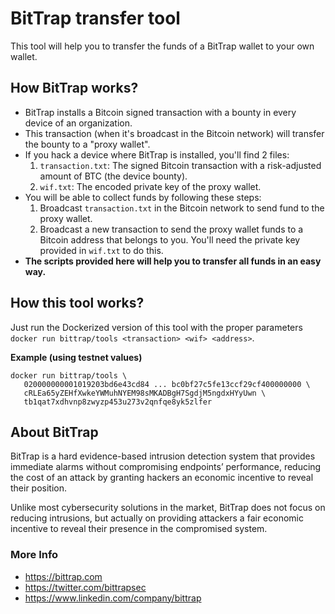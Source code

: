# BitTrap transfer tool

This tool will help you to transfer the funds of a BitTrap wallet to 
your own wallet.

## How BitTrap works?

* BitTrap installs a Bitcoin signed transaction with a bounty in every device of an organization.
* This transaction (when it's broadcast in the Bitcoin network) will transfer the bounty to a "proxy wallet".
* If you hack a device where BitTrap is installed, you'll find 2 files:
  1. `transaction.txt`: The signed Bitcoin transaction with a risk-adjusted amount of BTC (the device bounty).
  2. `wif.txt`: The encoded private key of the proxy wallet.
* You will be able to collect funds by following these steps:
  1. Broadcast `transaction.txt` in the Bitcoin network to send fund to the proxy wallet.
  2. Broadcast a new transaction to send the proxy wallet funds to a Bitcoin address that belongs to you. 
     You'll need the private key provided in `wif.txt` to do this. 
* **The scripts provided here will help you to transfer all funds in an easy way.**

## How this tool works?

Just run the Dockerized version of this tool with the proper parameters 
`docker run bittrap/tools <transaction> <wif> <address>`.

**Example (using testnet values)**

```
docker run bittrap/tools \ 
   020000000001019203bd6e43cd84 ... bc0bf27c5fe13ccf29cf400000000 \
   cRLEa65yZEHfXwkeYWMuhNYEM98sMKADBgH7SgdjM5ngdxHYyUwn \
   tb1qat7xdhvnp8zwyzp453u273v2qnfqe8yk5zlfer
```

## About BitTrap

BitTrap is a hard evidence-based intrusion detection system that provides 
immediate alarms without compromising endpoints’ performance, reducing the cost of 
an attack by granting hackers an economic incentive to reveal their position.

Unlike most cybersecurity solutions in the market, BitTrap does not focus on reducing 
intrusions, but actually on providing attackers a fair economic incentive to reveal 
their presence in the compromised system. 

### More Info

* https://bittrap.com
* https://twitter.com/bittrapsec
* https://www.linkedin.com/company/bittrap
